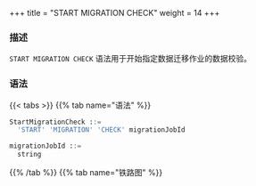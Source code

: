 +++
title = "START MIGRATION CHECK"
weight = 14
+++

### 描述

`START MIGRATION CHECK` 语法用于开始指定数据迁移作业的数据校验。

### 语法

{{< tabs >}}
{{% tab name="语法" %}}
```sql
StartMigrationCheck ::=
  'START' 'MIGRATION' 'CHECK' migrationJobId 

migrationJobId ::=
  string
```
{{% /tab %}}
{{% tab name="铁路图" %}}
<iframe frameborder="0" name="diagram" id="diagram" width="100%" height="100%"></iframe>
{{% /tab %}}
{{< /tabs >}}

### 补充说明

- `migrationJobId` 需要通过 [SHOW MIGRATION LIST](/cn/user-manual/shardingsphere-proxy/distsql/syntax/ral/migration/show-migration-list/) 语法查询获得

### 示例

- 开始指定数据迁移作业的数据校验

```sql
START MIGRATION CHECK 'j010180026753ef0e25d3932d94d1673ba551';
```

### 保留字

`START`、`MIGRATION`、`CHECK`

### 相关链接

- [保留字](/cn/user-manual/shardingsphere-proxy/distsql/syntax/reserved-word/)
- [SHOW MIGRATION LIST](/cn/user-manual/shardingsphere-proxy/distsql/syntax/ral/migration/show-migration-list/)